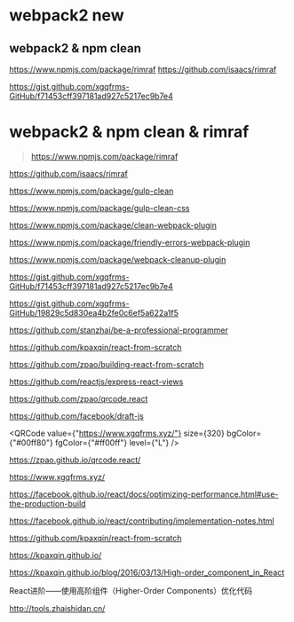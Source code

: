 # webpack2 new 


## webpack2 & npm clean

https://www.npmjs.com/package/rimraf
https://github.com/isaacs/rimraf


https://gist.github.com/xgqfrms-GitHub/f71453cff397181ad927c5217ec9b7e4





<script>
    {
        "scripts": {
            "build": "webpack",
            "clean": "rimraf ./dist/*",
            "dev": "webpack-dev-server",
            "prod": "npm run clean && webpack -p"
        }
    }
</script>



<script>
    {
        "scripts": {
            "build": "webpack",
            "dev": "webpack",
            "prod": "npm run clean && webpack -production"
        }
    }
</script>





# webpack2 & npm clean & rimraf

> https://www.npmjs.com/package/rimraf

https://github.com/isaacs/rimraf






https://www.npmjs.com/package/gulp-clean

https://www.npmjs.com/package/gulp-clean-css

https://www.npmjs.com/package/clean-webpack-plugin

https://www.npmjs.com/package/friendly-errors-webpack-plugin

https://www.npmjs.com/package/webpack-cleanup-plugin



https://gist.github.com/xgqfrms-GitHub/f71453cff397181ad927c5217ec9b7e4

https://gist.github.com/xgqfrms-GitHub/19829c5d830ea4b2fe0c6ef5a622a1f5






https://github.com/stanzhai/be-a-professional-programmer


https://github.com/kpaxqin/react-from-scratch


https://github.com/zpao/building-react-from-scratch

https://github.com/reactjs/express-react-views

https://github.com/zpao/qrcode.react

https://github.com/facebook/draft-js



<QRCode
  value={"https://www.xgqfrms.xyz/"}
  size={320}
  bgColor={"#00ff80"}
  fgColor={"#ff00ff"}
  level={"L"}
/>

https://zpao.github.io/qrcode.react/

https://www.xgqfrms.xyz/

https://facebook.github.io/react/docs/optimizing-performance.html#use-the-production-build

https://facebook.github.io/react/contributing/implementation-notes.html

https://github.com/kpaxqin/react-from-scratch


https://kpaxqin.github.io/

https://kpaxqin.github.io/blog/2016/03/13/High-order_component_in_React


React进阶——使用高阶组件（Higher-Order Components）优化代码


http://tools.zhaishidan.cn/











